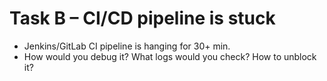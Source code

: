 # Task B – CI/CD pipeline is stuck
- Jenkins/GitLab CI pipeline is hanging for 30+ min.
- How would you debug it? What logs would you check? How to unblock it?
